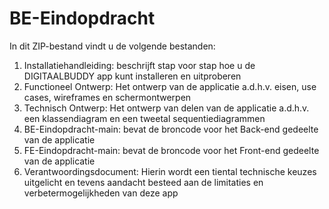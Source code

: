 # BE-Eindopdracht

In dit ZIP-bestand vindt u de volgende bestanden:
1.	Installatiehandleiding: beschrijft stap voor stap hoe u de DIGITAALBUDDY app kunt installeren en uitproberen
2.	Functioneel Ontwerp: Het ontwerp van de applicatie a.d.h.v. eisen, use cases, wireframes en schermontwerpen
3.	Technisch Ontwerp: Het ontwerp van delen van de applicatie a.d.h.v. een klassendiagram en een tweetal sequentiediagrammen
4.	BE-Eindopdracht-main: bevat de broncode voor het Back-end gedeelte van de applicatie
5.	FE-Eindopdracht-main: bevat de broncode voor het Front-end gedeelte van de applicatie
6.	Verantwoordingsdocument: Hierin wordt een tiental technische keuzes uitgelicht en tevens aandacht besteed aan de limitaties en verbetermogelijkheden van deze app
